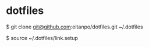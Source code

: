 dotfiles
========

$ git clone git@github.com:eitanpo/dotfiles.git ~/.dotfiles

$ source ~/.dotfiles/link.setup
